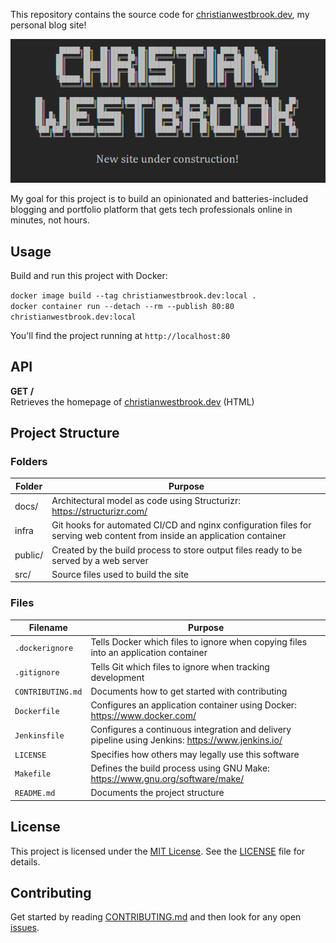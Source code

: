 This repository contains the source code for [christianwestbrook.dev](https://www.christianwestbrook.dev/), my personal blog site!

[![Screenshot](docs/images/screenshot.png)](https://www.christianwestbrook.dev/)

My goal for this project is to build an opinionated and batteries-included blogging and portfolio platform that gets tech professionals online in minutes, not hours.

## Usage

Build and run this project with Docker:

`docker image build --tag christianwestbrook.dev:local .`  
`docker container run --detach --rm --publish 80:80 christianwestbrook.dev:local`  

You'll find the project running at `http://localhost:80`

## API

**GET /**  
Retrieves the homepage of [christianwestbrook.dev](https://www.christianwestbrook.dev) (HTML)  

## Project Structure

### Folders

| Folder | Purpose |
|--------|---------|
| docs/ | Architectural model as code using Structurizr: https://structurizr.com/ |
| infra | Git hooks for automated CI/CD and nginx configuration files for serving web content from inside an application container |
| public/ | Created by the build process to store output files ready to be served by a web server |
| src/ | Source files used to build the site |

### Files

| Filename | Purpose |
|----------|---------|
| `.dockerignore` | Tells Docker which files to ignore when copying files into an application container |
| `.gitignore` | Tells Git which files to ignore when tracking development |
| `CONTRIBUTING.md` | Documents how to get started with contributing |
| `Dockerfile` | Configures an application container using Docker: https://www.docker.com/ |
| `Jenkinsfile` | Configures a continuous integration and delivery pipeline using Jenkins: https://www.jenkins.io/ |
| `LICENSE` | Specifies how others may legally use this software |
| `Makefile` | Defines the build process using GNU Make: https://www.gnu.org/software/make/ |
| `README.md` | Documents the project structure |

## License

This project is licensed under the [MIT License](https://opensource.org/license/mit). See the [LICENSE](LICENSE) file for details.

## Contributing

Get started by reading [CONTRIBUTING.md](./CONTRIBUTING.md) and then look for any open [issues](https://github.com/christian-westbrook/christianwestbrook.dev/issues).

